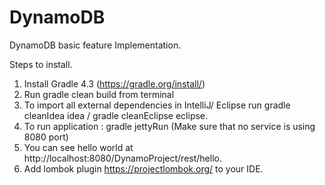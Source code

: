 # DynamoDB
DynamoDB basic feature Implementation. 

Steps to install.
1. Install Gradle 4.3 (https://gradle.org/install/)
2. Run gradle clean build from terminal
3. To import all external dependencies in IntelliJ/ Eclipse run gradle cleanIdea idea / gradle cleanEclipse eclipse.
4. To run application : gradle jettyRun (Make sure that no service is using 8080 port)
5. You can see hello world at http://localhost:8080/DynamoProject/rest/hello.
6. Add lombok plugin https://projectlombok.org/ to your IDE.
